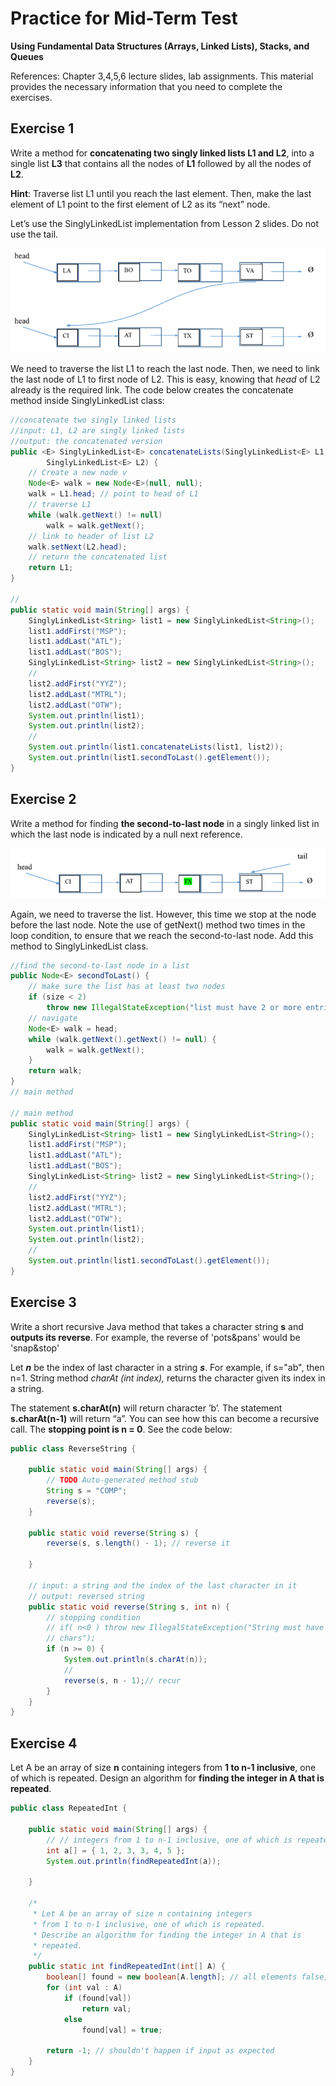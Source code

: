 # Practice for Mid-Term Test

**Using Fundamental Data Structures (Arrays, Linked Lists), Stacks, and
Queues**

References: Chapter 3,4,5,6 lecture slides, lab assignments. This
material provides the necessary information that you need to complete
the exercises.

## Exercise 1

Write a method for **concatenating two singly linked lists L1 and L2**,
into a single list **L3** that contains all the nodes of **L1** followed
by all the nodes of **L2**.

**Hint**: Traverse list L1 until you reach the last element. Then, make
the last element of L1 point to the first element of L2 as its “next”
node.

Let’s use the SinglyLinkedList implementation from Lesson 2 slides. Do
not use the tail.

![](media/concatenating.png)

We need to traverse the list L1 to reach the last node. Then, we need to
link the last node of L1 to first node of L2. This is easy, knowing that
*head* of L2 already is the required link. The code below creates the
concatenate method inside SinglyLinkedList class:

```java
//concatenate two singly linked lists
//input: L1, L2 are singly linked lists
//output: the concatenated version
public <E> SinglyLinkedList<E> concatenateLists(SinglyLinkedList<E> L1,
		SinglyLinkedList<E> L2) {
	// Create a new node v
	Node<E> walk = new Node<E>(null, null);
	walk = L1.head; // point to head of L1
	// traverse L1
	while (walk.getNext() != null)
		walk = walk.getNext();
	// link to header of list L2
	walk.setNext(L2.head);
	// return the concatenated list
	return L1;
}

//
public static void main(String[] args) {
	SinglyLinkedList<String> list1 = new SinglyLinkedList<String>();
	list1.addFirst("MSP");
	list1.addLast("ATL");
	list1.addLast("BOS");
	SinglyLinkedList<String> list2 = new SinglyLinkedList<String>();
	//
	list2.addFirst("YYZ");
	list2.addLast("MTRL");
	list2.addLast("OTW");
	System.out.println(list1);
	System.out.println(list2);
	//
	System.out.println(list1.concatenateLists(list1, list2));
	System.out.println(list1.secondToLast().getElement());
}
```

## Exercise 2

Write a method for finding **the second-to-last node** in a singly
linked list in which the last node is indicated by a null next
reference.

![](media/second_to_last_node.png)

Again, we need to traverse the list. However, this time we stop at the
node before the last node. Note the use of getNext() method two times in
the loop condition, to ensure that we reach the second-to-last node. Add
this method to SinglyLinkedList class.

```java
//find the second-to-last node in a list
public Node<E> secondToLast() {
	// make sure the list has at least two nodes
	if (size < 2)
		throw new IllegalStateException("list must have 2 or more entries");
	// navigate
	Node<E> walk = head;
	while (walk.getNext().getNext() != null) {
		walk = walk.getNext();
	}
	return walk;
}
// main method

// main method
public static void main(String[] args) {
	SinglyLinkedList<String> list1 = new SinglyLinkedList<String>();
	list1.addFirst("MSP");
	list1.addLast("ATL");
	list1.addLast("BOS");
	SinglyLinkedList<String> list2 = new SinglyLinkedList<String>();
	//
	list2.addFirst("YYZ");
	list2.addLast("MTRL");
	list2.addLast("OTW");
	System.out.println(list1);
	System.out.println(list2);
	//
	System.out.println(list1.secondToLast().getElement());
}
```

## Exercise 3

Write a short recursive Java method that takes a character string **s**
and **outputs its reverse**. For example, the reverse of 'pots&pans'
would be 'snap&stop'

Let ***n*** be the index of last character in a string ***s***. For
example, if s="ab", then n=1. String method *charAt (int index),*
returns the character given its index in a string.

The statement **s.charAt(n)** will return character ’b’. The statement
**s.charAt(n-1)** will return “a”. You can see how this can become a
recursive call. The **stopping point is n = 0**. See the code below:

```java
public class ReverseString {

	public static void main(String[] args) {
		// TODO Auto-generated method stub
		String s = "COMP";
		reverse(s);
	}

	public static void reverse(String s) {
		reverse(s, s.length() - 1); // reverse it

	}

	// input: a string and the index of the last character in it
	// output: reversed string
	public static void reverse(String s, int n) {
		// stopping condition
		// if( n<0 ) throw new IllegalStateException("String must have one or more
		// chars");
		if (n >= 0) {
			System.out.println(s.charAt(n));
			//
			reverse(s, n - 1);// recur
		}
	}
}
```

## Exercise 4

Let A be an array of size **n** containing integers from **1 to n-1
inclusive**, one of which is repeated. Design an algorithm for **finding
the integer in A that is repeated**.

```java
public class RepeatedInt {

	public static void main(String[] args) {
		// // integers from 1 to n-1 inclusive, one of which is repeated
		int a[] = { 1, 2, 3, 3, 4, 5 };
		System.out.println(findRepeatedInt(a));

	}

	/*
	 * Let A be an array of size n containing integers
	 * from 1 to n-1 inclusive, one of which is repeated.
	 * Describe an algorithm for finding the integer in A that is
	 * repeated.
	 */
	public static int findRepeatedInt(int[] A) {
		boolean[] found = new boolean[A.length]; // all elements false, by default
		for (int val : A)
			if (found[val])
				return val;
			else
				found[val] = true;

		return -1; // shouldn't happen if input as expected
	}
}
```
